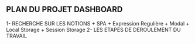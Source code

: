 
## PLAN DU PROJET DASHBOARD ##

1- RECHERCHE SUR LES NOTIONS
    + SPA
    + Expression Regulière
    + Modal
    + Local Storage
    + Session Storage
2-  LES ETAPES DE DEROULEMENT DU TRAVAIL